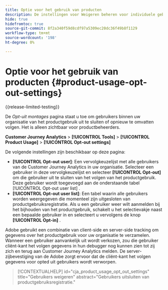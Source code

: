 ```yaml
---
title: Optie voor het gebruik van producten
description: De instellingen voor Weigeren beheren voor individuele gebruikers binnen uw organisatie.
hide: true
hidefromtoc: true
source-git-commit: 8f2a340f59d8cdf97a5309ec20dc36f49b8f1129
workflow-type: tm+mt
source-wordcount: '198'
ht-degree: 0%

---
```


# Optie voor het gebruik van producten {#product-usage-opt-out-settings}

{{release-limited-testing}}

De _Opt-uit montages_ pagina staat u toe om gebruikers binnen uw organisatie van het productgebruik uit te sluiten of opnieuw te omvatten volgen. Het is alleen zichtbaar voor productbeheerders.

**Customer Journey Analytics** > **[!UICONTROL Tools]** > **[!UICONTROL Product Usage]** > **[!UICONTROL Opt-out settings]**

De volgende instellingen zijn beschikbaar op deze pagina:

* **[!UICONTROL Opt-out user]**: Een vervolgkeuzelijst met alle gebruikers van de Customer Journey Analytics in uw organisatie. Selecteer een gebruiker in deze vervolgkeuzelijst en selecteer **[!UICONTROL Opt-out]** om die gebruiker uit te sluiten van het volgen van het productgebruik. Deze gebruiker wordt toegevoegd aan de onderstaande tabel [!UICONTROL Opt-out user list] .
* **[!UICONTROL Opt-out user list]**: Een tabel waarin alle gebruikers worden weergegeven die momenteel zijn uitgesloten van productgebruiksregistratie. Als u een gebruiker weer wilt aanmelden bij het bijhouden van het productgebruik, schakelt u het selectievakje naast een bepaalde gebruiker in en selecteert u vervolgens de knop **[!UICONTROL Opt-in]** .

Adobe gebruikt een combinatie van client-side en server-side tracking om gegevens over het productgebruik voor uw organisatie te verzamelen. Wanneer een gebruiker aanvankelijk uit wordt verkozen, zou die gebruiker cliënt-kant het volgen gegevens in hun debugger nog kunnen zien tot zij zich en terug aan Customer Journey Analytics melden. De server-zijbevestiging van de Adobe zorgt ervoor dat de cliënt-kant het volgen gegevens voor opted uit gebruikers wordt verworpen.

>[!CONTEXTUALHELP]
>id="cja_product_usage_opt_out_settings"
>title="Gebruikers weigeren"
>abstract="Gebruikers uitsluiten van productgebruiksregistratie."

